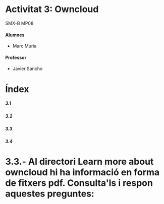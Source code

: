 
# Activitat 3: Owncloud

SMX-B MP08

####  Alumnes
* Marc Muria 


#### Professor
* Javier Sancho 

# Índex
##### 3.1
##### 3.2
##### 3.3
##### 3.4

# 3.3.- Al directori Learn more about owncloud hi ha informació en forma de fitxers pdf. Consulta'ls i respon aquestes preguntes:
